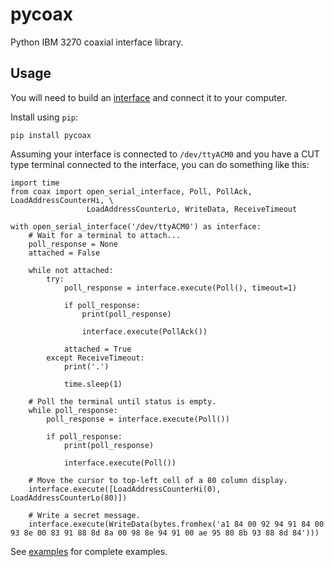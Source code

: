 # pycoax

Python IBM 3270 coaxial interface library.

## Usage

You will need to build an [interface](../interface1) and connect it to your computer.

Install using `pip`:

```
pip install pycoax
```

Assuming your interface is connected to `/dev/ttyACM0` and you have a CUT type terminal connected to the interface, you can do something like this:

```
import time
from coax import open_serial_interface, Poll, PollAck, LoadAddressCounterHi, \
                 LoadAddressCounterLo, WriteData, ReceiveTimeout

with open_serial_interface('/dev/ttyACM0') as interface:
    # Wait for a terminal to attach...
    poll_response = None
    attached = False

    while not attached:
        try:
            poll_response = interface.execute(Poll(), timeout=1)

            if poll_response:
                print(poll_response)

                interface.execute(PollAck())

            attached = True
        except ReceiveTimeout:
            print('.')

            time.sleep(1)

    # Poll the terminal until status is empty.
    while poll_response:
        poll_response = interface.execute(Poll())

        if poll_response:
            print(poll_response)

            interface.execute(Poll())

    # Move the cursor to top-left cell of a 80 column display.
    interface.execute([LoadAddressCounterHi(0), LoadAddressCounterLo(80)])

    # Write a secret message.
    interface.execute(WriteData(bytes.fromhex('a1 84 00 92 94 91 84 00 93 8e 00 83 91 88 8d 8a 00 98 8e 94 91 00 ae 95 80 8b 93 88 8d 84')))
```

See [examples](examples) for complete examples.
